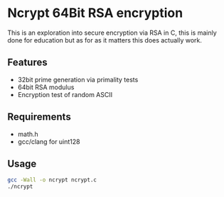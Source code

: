 # Ncrypt 64Bit RSA encryption

This is an exploration into secure encryption via RSA in C, this is mainly done for education but as for as it matters this does actually work.

## Features

- 32bit prime generation via primality tests
- 64bit RSA modulus
- Encryption test of random ASCII

## Requirements

- math.h
- gcc/clang for uint128

## Usage

```bash
gcc -Wall -o ncrypt ncrypt.c
./ncrypt